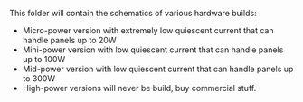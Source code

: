 This folder will contain the schematics of various hardware builds:
- Micro-power version with extremely low quiescent current that can handle panels up to 20W 
- Mini-power version with  low quiescent current that can handle panels up to 100W
- Mid-power version with low quiescent current that can handle panels up to 300W
- High-power versions will never be build, buy commercial stuff.
